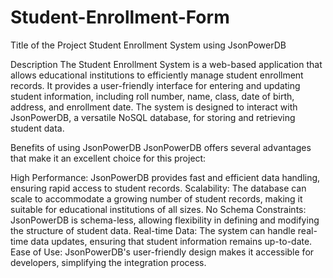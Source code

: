 # Student-Enrollment-Form
Title of the Project
Student Enrollment System using JsonPowerDB

Description
The Student Enrollment System is a web-based application that allows educational institutions to efficiently manage student enrollment records. It provides a user-friendly interface for entering and updating student information, including roll number, name, class, date of birth, address, and enrollment date. The system is designed to interact with JsonPowerDB, a versatile NoSQL database, for storing and retrieving student data.

Benefits of using JsonPowerDB
JsonPowerDB offers several advantages that make it an excellent choice for this project:

High Performance: JsonPowerDB provides fast and efficient data handling, ensuring rapid access to student records.
Scalability: The database can scale to accommodate a growing number of student records, making it suitable for educational institutions of all sizes.
No Schema Constraints: JsonPowerDB is schema-less, allowing flexibility in defining and modifying the structure of student data.
Real-time Data: The system can handle real-time data updates, ensuring that student information remains up-to-date.
Ease of Use: JsonPowerDB's user-friendly design makes it accessible for developers, simplifying the integration process.
